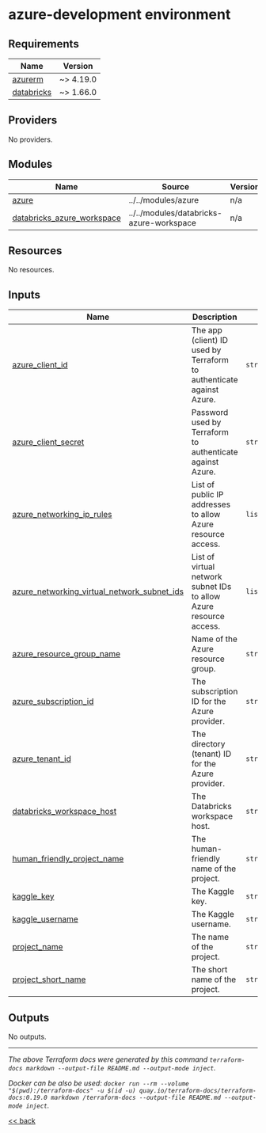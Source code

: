 # azure-development environment

<!-- BEGIN_TF_DOCS -->
## Requirements

| Name | Version |
|------|---------|
| <a name="requirement_azurerm"></a> [azurerm](#requirement\_azurerm) | ~> 4.19.0 |
| <a name="requirement_databricks"></a> [databricks](#requirement\_databricks) | ~> 1.66.0 |

## Providers

No providers.

## Modules

| Name | Source | Version |
|------|--------|---------|
| <a name="module_azure"></a> [azure](#module\_azure) | ../../modules/azure | n/a |
| <a name="module_databricks_azure_workspace"></a> [databricks\_azure\_workspace](#module\_databricks\_azure\_workspace) | ../../modules/databricks-azure-workspace | n/a |

## Resources

No resources.

## Inputs

| Name | Description | Type | Default | Required |
|------|-------------|------|---------|:--------:|
| <a name="input_azure_client_id"></a> [azure\_client\_id](#input\_azure\_client\_id) | The app (client) ID used by Terraform to authenticate against Azure. | `string` | n/a | yes |
| <a name="input_azure_client_secret"></a> [azure\_client\_secret](#input\_azure\_client\_secret) | Password used by Terraform to authenticate against Azure. | `string` | n/a | yes |
| <a name="input_azure_networking_ip_rules"></a> [azure\_networking\_ip\_rules](#input\_azure\_networking\_ip\_rules) | List of public IP addresses to allow Azure resource access. | `list(string)` | `[]` | no |
| <a name="input_azure_networking_virtual_network_subnet_ids"></a> [azure\_networking\_virtual\_network\_subnet\_ids](#input\_azure\_networking\_virtual\_network\_subnet\_ids) | List of virtual network subnet IDs to allow Azure resource access. | `list(string)` | `[]` | no |
| <a name="input_azure_resource_group_name"></a> [azure\_resource\_group\_name](#input\_azure\_resource\_group\_name) | Name of the Azure resource group. | `string` | n/a | yes |
| <a name="input_azure_subscription_id"></a> [azure\_subscription\_id](#input\_azure\_subscription\_id) | The subscription ID for the Azure provider. | `string` | n/a | yes |
| <a name="input_azure_tenant_id"></a> [azure\_tenant\_id](#input\_azure\_tenant\_id) | The directory (tenant) ID for the Azure provider. | `string` | n/a | yes |
| <a name="input_databricks_workspace_host"></a> [databricks\_workspace\_host](#input\_databricks\_workspace\_host) | The Databricks workspace host. | `string` | n/a | yes |
| <a name="input_human_friendly_project_name"></a> [human\_friendly\_project\_name](#input\_human\_friendly\_project\_name) | The human-friendly name of the project. | `string` | n/a | yes |
| <a name="input_kaggle_key"></a> [kaggle\_key](#input\_kaggle\_key) | The Kaggle key. | `string` | n/a | yes |
| <a name="input_kaggle_username"></a> [kaggle\_username](#input\_kaggle\_username) | The Kaggle username. | `string` | n/a | yes |
| <a name="input_project_name"></a> [project\_name](#input\_project\_name) | The name of the project. | `string` | n/a | yes |
| <a name="input_project_short_name"></a> [project\_short\_name](#input\_project\_short\_name) | The short name of the project. | `string` | n/a | yes |

## Outputs

No outputs.
<!-- END_TF_DOCS -->

---
_The above Terraform docs were generated by this command
`terraform-docs markdown --output-file README.md --output-mode inject`._

_Docker can be also be used:
`docker run --rm --volume "$(pwd):/terraform-docs" -u $(id -u) quay.io/terraform-docs/terraform-docs:0.19.0 markdown /terraform-docs --output-file README.md --output-mode inject`._

[<< back](..)
